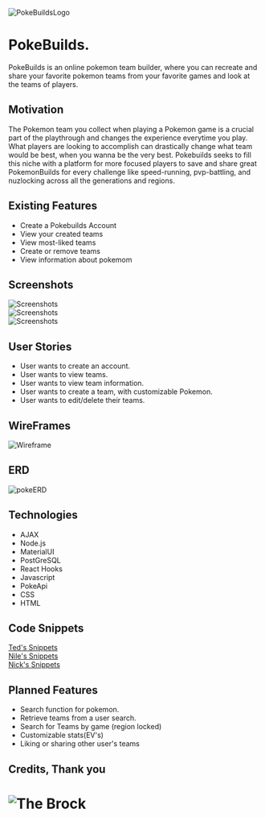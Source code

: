 ![PokeBuildsLogo](/pern-auth-frontend/src/img/pokebuilds.png)
# PokeBuilds.
PokeBuilds is an online pokemon team builder, where you can recreate and share your favorite pokemon teams from your favorite games and look at the teams of players. 


## Motivation
The Pokemon team you collect when playing a Pokemon game is a crucial part of the playthrough and changes the experience everytime you play. What players are looking to accomplish can drastically change what team would be best, when you wanna be the very best. Pokebuilds seeks to fill this niche with a platform for more focused players to save and share great PokemonBuilds for every challenge like speed-running, pvp-battling, and nuzlocking across all the generations and regions. 


## Existing Features
* Create a Pokebuilds Account
* View your created teams
* View most-liked teams
* Create or remove teams
* View information about pokemom

## Screenshots
![Screenshots](images/unknown(1).png)\
![Screenshots](images/unknown(4).png)\
![Screenshots](images/unknown(3).png)


## User Stories
* User wants to create an account.
* User wants to view teams.
* User wants to view team information.
* User wants to create a team, with customizable Pokemon.
* User wants to edit/delete their teams.

## WireFrames
![Wireframe](images/736ad646ca5fbcd53695310dea4f5ba0.png)

## ERD
![pokeERD](/images/Screen_Shot_2020-11-16_at_2.46.24_PM.png)

## Technologies
* AJAX
* Node.js
* MaterialUI
* PostGreSQL
* React Hooks
* Javascript
* PokeApi
* CSS
* HTML

## Code Snippets
[Ted's Snippets](images/unknown.png)\
[Nile's Snippets](images/structure.PNG)\
[Nick's Snippets](images/Screen_Shot_2020-11-30_at_11.27.54_AM.png)

## Planned Features
* Search function for pokemon.
* Retrieve teams from a user search.
* Search for Teams by game (region locked)
* Customizable stats(EV's)
* Liking or sharing other user's teams

## Credits, Thank you

![The Brock](images/_K1-KmXnI5jeiGRajzMVfTskeGWorZtPeArgSuwQT0g.jpg)
=======